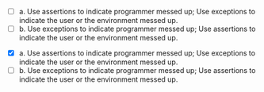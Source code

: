 <panel header=":lock::key: Which of these is the correct statement?">
<question>

- [ ] a. Use assertions to indicate programmer messed up; Use exceptions to indicate the user or the environment messed up.
- [ ] b. Use exceptions to indicate programmer messed up; Use assertions to indicate the user or the environment messed up.

<div slot="answer">

- [x] a. Use assertions to indicate programmer messed up; Use exceptions to indicate the user or the environment messed up.
- [ ] b. Use exceptions to indicate programmer messed up; Use assertions to indicate the user or the environment messed up.

</div>
</question>
</panel>
